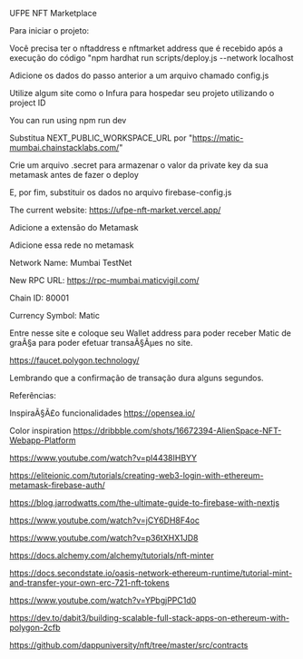 UFPE NFT Marketplace

Para iniciar o projeto:

Você precisa ter o nftaddress e nftmarket address que é recebido após a execução do código "npm hardhat run scripts/deploy.js --network localhost

Adicione os dados do passo anterior a um arquivo chamado config.js

Utilize algum site como o Infura para hospedar seu projeto utilizando o project ID

You can run using npm run dev

Substitua NEXT_PUBLIC_WORKSPACE_URL por "https://matic-mumbai.chainstacklabs.com/"

Crie um arquivo .secret para armazenar o valor da private key da sua metamask antes de fazer o deploy

E, por fim, substituir os dados no arquivo firebase-config.js

The current website:
https://ufpe-nft-market.vercel.app/

Adicione a extensão do Metamask

Adicione essa rede no metamask

Network Name: Mumbai TestNet

New RPC URL: https://rpc-mumbai.maticvigil.com/

Chain ID: 80001

Currency Symbol: Matic

Entre nesse site e coloque seu Wallet address para poder receber Matic de graÃ§a para poder efetuar transaÃ§Ãµes
no site.

https://faucet.polygon.technology/

Lembrando que a confirmação de transação dura alguns segundos.

Referências:

InspiraÃ§Ã£o funcionalidades https://opensea.io/

Color inspiration https://dribbble.com/shots/16672394-AlienSpace-NFT-Webapp-Platform

https://www.youtube.com/watch?v=pI4438IHBYY

https://eliteionic.com/tutorials/creating-web3-login-with-ethereum-metamask-firebase-auth/

https://blog.jarrodwatts.com/the-ultimate-guide-to-firebase-with-nextjs

https://www.youtube.com/watch?v=jCY6DH8F4oc

https://www.youtube.com/watch?v=p36tXHX1JD8

https://docs.alchemy.com/alchemy/tutorials/nft-minter

https://docs.secondstate.io/oasis-network-ethereum-runtime/tutorial-mint-and-transfer-your-own-erc-721-nft-tokens

https://www.youtube.com/watch?v=YPbgjPPC1d0

https://dev.to/dabit3/building-scalable-full-stack-apps-on-ethereum-with-polygon-2cfb

https://github.com/dappuniversity/nft/tree/master/src/contracts
